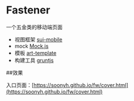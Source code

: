 # Fastener

一个五金类的移动端页面

+ 视图框架 [sui-mobile](http://m.sui.taobao.org/)
+ mock [Mock.js](http://mockjs.com/)
+ 模板 [art-template](https://github.com/aui/artTemplate/)
+ 构建工具 [gruntjs](http://gruntjs.cn/)

##效果

入口页面：[https://soonyh.github.io/fw/cover.html](https://soonyh.github.io/fw/cover.html)

    



